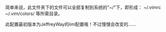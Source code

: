 简单来说，此文件夹下的文件可以全部复制到系统的"~/"下，即形成：
~/.vimrc
~/.vim/colors/
等所需目录。

此配置最初版本为JeffreyWay的iim配置哦！不过慢慢会改变的……
